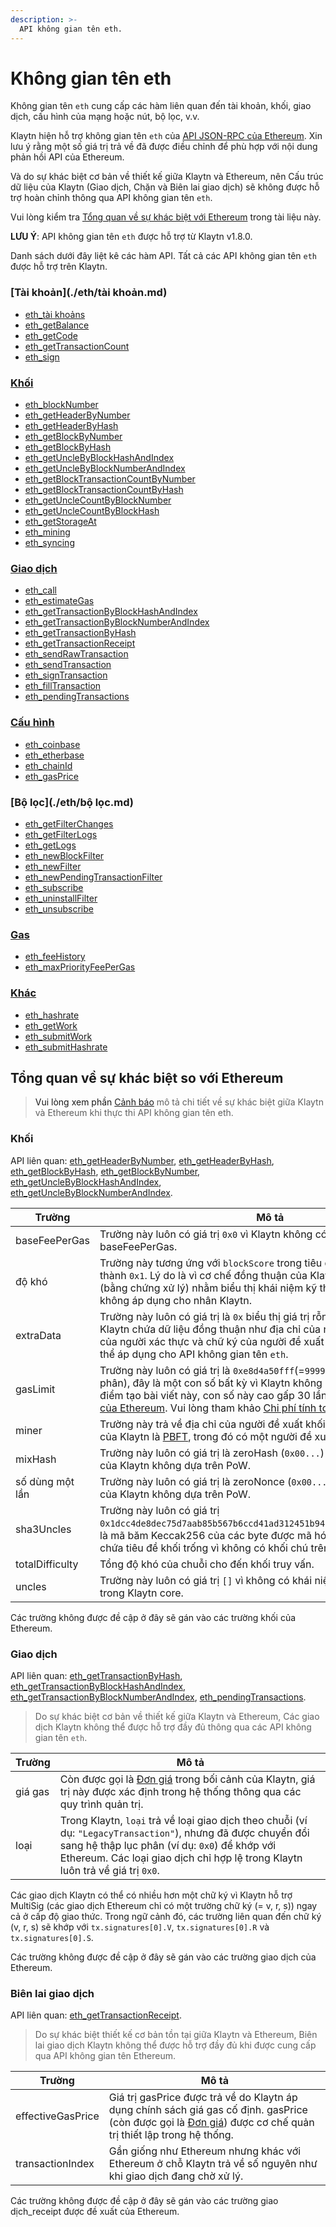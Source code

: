 ```yaml
---
description: >-
  API không gian tên eth.
---
```


# Không gian tên eth <a id="namespace-eth"></a>

Không gian tên `eth` cung cấp các hàm liên quan đến tài khoản, khối, giao dịch, cấu hình của mạng hoặc nút, bộ lọc, v.v.

Klaytn hiện hỗ trợ không gian tên `eth` của [API JSON-RPC của Ethereum](https://eth.wiki/json-rpc/API). Xin lưu ý rằng một số giá trị trả về đã được điều chỉnh để phù hợp với nội dung phản hồi API của Ethereum.

Và do sự khác biệt cơ bản về thiết kế giữa Klaytn và Ethereum, nên Cấu trúc dữ liệu của Klaytn (Giao dịch, Chặn và Biên lai giao dịch) sẽ không được hỗ trợ hoàn chỉnh thông qua API không gian tên `eth`.

Vui lòng kiểm tra [Tổng quan về sự khác biệt với Ethereum](#differences_overview_from_ethereum) trong tài liệu này.

**LƯU Ý**: API không gian tên `eth` được hỗ trợ từ Klaytn v1.8.0.

Danh sách dưới đây liệt kê các hàm API. Tất cả các API không gian tên `eth` được hỗ trợ trên Klaytn.

### [Tài khoản](./eth/tài khoản.md) <a id="account"></a>
- [eth_tài khoảns](./eth/account.md#eth_accounts)
- [eth_getBalance](./eth/account.md#eth_getbalance)
- [eth_getCode](./eth/account.md#eth_getcode)
- [eth_getTransactionCount](./eth/account.md#eth_gettransactioncount)
- [eth_sign](./eth/account.md#eth_sign)

### [Khối](./eth/block.md) <a id="block"></a>
- [eth_blockNumber](./eth/block.md#eth_blocknumber)
- [eth_getHeaderByNumber](./eth/block.md#eth_getheaderbynumber)
- [eth_getHeaderByHash](./eth/block.md#eth_getheaderbyhash)
- [eth_getBlockByNumber](./eth/block.md#eth_getblockbynumber)
- [eth_getBlockByHash](./eth/block.md#eth_getblockbyhash)
- [eth_getUncleByBlockHashAndIndex](./eth/block.md#eth_getunclebyblockhashandindex)
- [eth_getUncleByBlockNumberAndIndex](./eth/block.md#eth_getunclebyblocknumberandindex)
- [eth_getBlockTransactionCountByNumber](./eth/block.md#eth_getblocktransactioncountbynumber)
- [eth_getBlockTransactionCountByHash](./eth/block.md#eth_getblocktransactioncountbyhash)
- [eth_getUncleCountByBlockNumber](./eth/block.md#eth_getunclecountbyblocknumber)
- [eth_getUncleCountByBlockHash](./eth/block.md#eth_getunclecountbyblockhash)
- [eth_getStorageAt](./eth/block.md#eth_getstorageat)
- [eth_mining](./eth/block.md#eth_mining)
- [eth_syncing](./eth/block.md#eth_syncing)


### [Giao dịch](./eth/transaction.md) <a id="transaction"></a>
- [eth_call](./eth/transaction.md#eth_call)
- [eth_estimateGas](./eth/transaction.md#eth_estimategas)
- [eth_getTransactionByBlockHashAndIndex](./eth/transaction.md#eth_gettransactionbyblockhashandindex)
- [eth_getTransactionByBlockNumberAndIndex](./eth/transaction.md#eth_gettransactionbyblocknumberandindex)
- [eth_getTransactionByHash](./eth/transaction.md#eth_gettransactionbyhash)
- [eth_getTransactionReceipt](./eth/transaction.md#eth_gettransactionreceipt)
- [eth_sendRawTransaction](./eth/transaction.md#eth_sendrawtransaction)
- [eth_sendTransaction](./eth/transaction.md#eth_sendtransaction)
- [eth_signTransaction](./eth/transaction.md#eth_signtransaction)
- [eth_fillTransaction](./eth/transaction.md#eth_filltransaction)
- [eth_pendingTransactions](./eth/transaction.md#eth_pendingtransactions)

### [Cấu hình](./eth/config.md) <a id="configuration"></a>
- [eth_coinbase](./eth/config.md#eth_coinbase)
- [eth_etherbase](./eth/config.md#eth_etherbase)
- [eth_chainId](./eth/config.md#eth_chainid)
- [eth_gasPrice](./eth/config.md#eth_gasprice)


### [Bộ lọc](./eth/bộ lọc.md) <a id="filter"></a>
- [eth_getFilterChanges](./eth/filter.md#eth_getfilterchanges)
- [eth_getFilterLogs](./eth/filter.md#eth_getfilterlogs)
- [eth_getLogs](./eth/filter.md#eth_getlogs)
- [eth_newBlockFilter](./eth/filter.md#eth_newblockfilter)
- [eth_newFilter](./eth/filter.md#eth_newfilter)
- [eth_newPendingTransactionFilter](./eth/filter.md#eth_newpendingtransactionfilter)
- [eth_subscribe](./eth/filter.md#eth_subscribe)
- [eth_uninstallFilter](./eth/filter.md#eth_uninstallfilter)
- [eth_unsubscribe](./eth/filter.md#eth_unsubscribe)


### [Gas](./eth/gas.md) <a id="gas"></a>
- [eth_feeHistory](./eth/gas.md#eth_feehistory)
- [eth_maxPriorityFeePerGas](./eth/gas.md#eth_maxpriorityfeepergas)

### [Khác](./eth/misc.md) <a id="miscellaneous"></a>
- [eth_hashrate](./eth/misc.md#eth_hashrate)
- [eth_getWork](./eth/misc.md#eth_getwork)
- [eth_submitWork](./eth/misc.md#eth_submitwork)
- [eth_submitHashrate](./eth/misc.md#eth_submithashrate)

## Tổng quan về sự khác biệt so với Ethereum <a id="differences_overview_from_ethereum">

> Vui lòng xem phần [Cảnh báo](./eth/caution.md) mô tả chi tiết về sự khác biệt giữa Klaytn và Ethereum khi thực thi API không gian tên eth.

### Khối <a id="block"></a>

API liên quan: [eth_getHeaderByNumber](./eth/block/#eth_getHeaderByNumber), [eth_getHeaderByHash](./eth/block/#eth_getHeaderByHash), [eth_getBlockByHash](./eth/block/#eth_getBlockByHash), [eth_getBlockByNumber](./eth/block/#eth_getBlockByNumber), [eth_getUncleByBlockHashAndIndex](./eth/block/#eth_getUncleByBlockHashAndIndex), [eth_getUncleByBlockNumberAndIndex](./eth/block/#eth_getUncleByBlockNumberAndIndex).

| Trường          | Mô tả                                                                                                                                                                                                                                                                                                                                                                                                                                    |
| --------------- | ---------------------------------------------------------------------------------------------------------------------------------------------------------------------------------------------------------------------------------------------------------------------------------------------------------------------------------------------------------------------------------------------------------------------------------------- |
| baseFeePerGas   | Trường này luôn có giá trị `0x0` vì Klaytn không có chế độ baseFeePerGas.                                                                                                                                                                                                                                                                                                                                                                |
| độ khó          | Trường này tương ứng với `blockScore` trong tiêu đề Klaytn, được cố định thành `0x1`. Lý do là vì cơ chế đồng thuận của Klaytn không dựa trên PoW (bằng chứng xử lý) nhằm biểu thị khái niệm kỹ thuật về độ khó của khối không áp dụng cho nhân Klaytn.                                                                                                                                                                                  |
| extraData       | Trường này luôn có giá trị là `0x` biểu thị giá trị rỗng. Do `extraData` của Klaytn chứa dữ liệu đồng thuận như địa chỉ của người xác thực, chữ ký của người xác thực và chữ ký của người đề xuất nên dữ liệu này không thể áp dụng cho API không gian tên `eth`.                                                                                                                                                                        |
| gasLimit        | Trường này luôn có giá trị là `0xe8d4a50fff`(=`999999999999` ở dạng thập phân), đây là một con số bất kỳ vì Klaytn không có GasLimit. Tại thời điểm tạo bài viết này, con số này cao gấp 30 lần so với [giới hạn gas khối của Ethereum](https://ethereum.org/en/developers/docs/gas/#block-size). Vui lòng tham khảo [Chi phí tính toán](../../../klaytn/design/computation/computation-cost/computation-cost.md) để biết thêm chi tiết. |
| miner           | Trường này trả về địa chỉ của người đề xuất khối, vì [cơ chế đồng thuận](../../../klaytn/design/consensus-mechanism.md) của Klaytn là [PBFT](../../../klaytn/design/consensus-mechanism.md#pbft-practical-byzantine-fault-tolerance), trong đó có một người đề xuất khối thay vì thợ đào.                                                                                                                                                |
| mixHash         | Trường này luôn có giá trị là zeroHash (`0x00...`) vì cơ chế đồng thuận của Klaytn không dựa trên PoW.                                                                                                                                                                                                                                                                                                                                   |
| số dùng một lần | Trường này luôn có giá trị là zeroNonce (`0x00...`) do cơ chế đồng thuận của Klaytn không dựa trên PoW.                                                                                                                                                                                                                                                                                                                                  |
| sha3Uncles      | Trường này luôn có giá trị `0x1dcc4de8dec75d7aab85b567b6ccd41ad312451b948a7413f0a142fd40d49347`, là mã băm Keccak256 của các byte được mã hóa RLP của danh sách chứa tiêu đề khối trống vì không có khối chú trên Klaytn.                                                                                                                                                                                                                |
| totalDifficulty | Tổng độ khó của chuỗi cho đến khối truy vấn.                                                                                                                                                                                                                                                                                                                                                                                             |
| uncles          | Trường này luôn có giá trị `[]` vì không có khái niệm kỹ thuật về khối chú trong Klaytn core.                                                                                                                                                                                                                                                                                                                                            |

Các trường không được đề cập ở đây sẽ gán vào các trường khối của Ethereum.

### Giao dịch <a id="transaction"></a>

API liên quan: [eth_getTransactionByHash](./eth/transaction/#eth_getTransactionByHash), [eth_getTransactionByBlockHashAndIndex](./eth/transaction/#eth_getTransactionByBlockHashAndIndex), [eth_getTransactionByBlockNumberAndIndex](./eth/transaction/#eth_getTransactionByBlockNumberAndIndex), [eth_pendingTransactions](./eth/transaction/#eth_pendingTransactions).

> Do sự khác biệt cơ bản về thiết kế giữa Klaytn và Ethereum, Các giao dịch Klaytn không thể được hỗ trợ đầy đủ thông qua các API không gian tên `eth`.

| Trường  | Mô tả                                                                                                                                                                                                                                           |
| ------- | ----------------------------------------------------------------------------------------------------------------------------------------------------------------------------------------------------------------------------------------------- |
| giá gas | Còn được gọi là [Đơn giá](../../../klaytn/design/transaction-fees/transaction-fees.md#unit-price) trong bối cảnh của Klaytn, giá trị này được xác định trong hệ thống thông qua các quy trình quản trị.                                         |
| loại   | Trong Klaytn, `loại` trả về loại giao dịch theo chuỗi (ví dụ: `"LegacyTransaction"`), nhưng đã được chuyển đổi sang hệ thập lục phân (ví dụ: `0x0`) để khớp với Ethereum. Các loại giao dịch chỉ hợp lệ trong Klaytn luôn trả về giá trị `0x0`. |

Các giao dịch Klaytn có thể có nhiều hơn một chữ ký vì Klaytn hỗ trợ MultiSig (các giao dịch Ethereum chỉ có một trường chữ ký (= v, r, s)) ngay cả ở cấp độ giao thức. Trong ngữ cảnh đó, các trường liên quan đến chữ ký (v, r, s) sẽ khớp với `tx.signatures[0].V`, `tx.signatures[0].R` và `tx.signatures[0].S`.

Các trường không được đề cập ở đây sẽ gán vào các trường giao dịch của Ethereum.

### Biên lai giao dịch <a id="transaction_receipt"></a>

API liên quan: [eth_getTransactionReceipt](./eth/transaction/#eth_getTransactionReceipt).

> Do sự khác biệt thiết kế cơ bản tồn tại giữa Klaytn và Ethereum, Biên lai giao dịch Klaytn không thể được hỗ trợ đầy đủ khi được cung cấp qua API không gian tên Ethereum.

| Trường            | Mô tả                                                                                                                                                                                                                                  |
| ----------------- | -------------------------------------------------------------------------------------------------------------------------------------------------------------------------------------------------------------------------------------- |
| effectiveGasPrice | Giá trị gasPrice được trả về do Klaytn áp dụng chính sách giá gas cố định. gasPrice (còn được gọi là [Đơn giá](../../../klaytn/design/transaction-fees/transaction-fees.md#unit-price)) được cơ chế quản trị thiết lập trong hệ thống. |
| transactionIndex  | Gần giống như Ethereum nhưng khác với Ethereum ở chỗ Klaytn trả về số nguyên như khi giao dịch đang chờ xử lý.                                                                                                                         |

Các trường không được đề cập ở đây sẽ gán vào các trường giao dịch_receipt được đề xuất của Ethereum.
